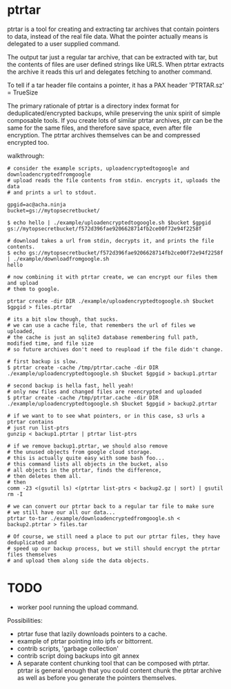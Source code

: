 # ptrtar

ptrtar is a tool for creating and extracting tar archives that 
contain pointers to data, instead of the real file data. What the pointer
actually means is delegated to a user supplied command.

The output tar just a regular tar archive, that can be extracted with tar,
but the contents of files are user defined strings like URLS. When ptrtar
extracts the archive it reads this url and delegates fetching to another command.

To tell if a tar header file contains a pointer, it has a PAX header 'PTRTAR.sz' = TrueSize

The primary rationale of ptrtar is a directory index format for deduplicated/encrypted
backups, while preserving the unix spirit of simple composable tools. If you create lots
of similar ptrtar archives, ptr can be the same for the same files, and therefore save space, even
after file encryption. The ptrtar archives themselves can be and compressed encrypted too.

walkthrough:

```
# consider the example scripts, uploadencryptedtogoogle and downloadencryptedfromgoogle
# upload reads the file contents from stdin. encrypts it, uploads the data
# and prints a url to stdout.

gpgid=ac@acha.ninja
bucket=gs://mytopsecretbucket/

$ echo hello | ./example/uploadencryptedtogoogle.sh $bucket $gpgid
gs://mytopsecretbucket/f572d396fae9206628714fb2ce00f72e94f2258f

# download takes a url from stdin, decrypts it, and prints the file contents.
$ echo gs://mytopsecretbucket/f572d396fae9206628714fb2ce00f72e94f2258f | ./example/downloadfromgoogle.sh
hello

# now combining it with ptrtar create, we can encrypt our files them and upload
# them to google.

ptrtar create -dir DIR ./example/uploadencryptedtogoogle.sh $bucket $gpgid > files.ptrtar

# its a bit slow though, that sucks.
# we can use a cache file, that remembers the url of files we uploaded, 
# the cache is just an sqlite3 database remembering full path, modified time, and file size
# so future archives don't need to reupload if the file didn't change.

# first backup is slow.
$ ptrtar create -cache /tmp/ptrtar.cache -dir DIR ./example/uploadencryptedtogoogle.sh $bucket $gpgid > backup1.ptrtar

# second backup is hella fast, hell yeah!
# only new files and changed files are reencrypted and uploaded
$ ptrtar create -cache /tmp/ptrtar.cache -dir DIR ./example/uploadencryptedtogoogle.sh $bucket $gpgid > backup2.ptrtar

# if we want to to see what pointers, or in this case, s3 urls a ptrtar contains
# just run list-ptrs
gunzip < backup1.ptrtar | ptrtar list-ptrs

# if we remove backup1.ptrtar, we should also remove
# the unused objects from google cloud storage.
# this is actually quite easy with some bash foo...
# this command lists all objects in the bucket, also
# all objects in the ptrtar, finds the difference, 
# then deletes them all.
# then 
comm -23 <(gsutil ls) <(ptrtar list-ptrs < backup2.gz | sort) | gsutil rm -I

# we can convert our ptrtar back to a regular tar file to make sure
# we still have our all our data...
ptrtar to-tar ./example/downloadencryptedfromgoogle.sh < backup2.ptrtar > files.tar

# Of course, we still need a place to put our ptrtar files, they have deduplicated and
# speed up our backup process, but we still should encrypt the ptrtar files themselves
# and upload them along side the data objects.
```


# TODO

- worker pool running the upload command.

Possibilities:

- ptrtar fuse that lazily downloads pointers to a cache.
- example of ptrtar pointing into ipfs or bittorrent.
- contrib scripts, 'garbage collection'
- contrib script doing backups into git annex
- A separate content chunking tool that can be composed with ptrtar.
  ptrtar is general enough that you could content chunk the ptrtar archive
  as well as before you generate the pointers themselves.
